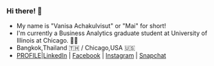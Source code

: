 ### Hi there! 👋 
- My name is "Vanisa Achakulvisut" or "Mai" for short!
- I'm currently a Business Analytics graduate student at University of Illinois at Chicago. :woman_student: 
- Bangkok,Thailand :thailand: / Chicago,USA :us:
- [PROFILE](https://maivanisa1.wixsite.com/my-profile)|[LinkedIn](https://www.linkedin.com/in/vanisaachakulvisut/) | [Facebook](https://www.facebook.com/vanisaachakulvisut/) | [Instagram](https://www.instagram.com/maimaiva/) | [Snapchat](https://www.snapchat.com/add/maimaiva)
